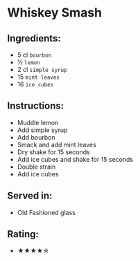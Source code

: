 # Whiskey Smash

## Ingredients:
- 5 cl `bourbon`
- ½ `lemon`
- 2 cl `simple syrup`
- 15 `mint leaves`
- 16 `ice cubes`

## Instructions:
- Muddle lemon
- Add simple syrup
- Add bourbon
- Smack and add mint leaves
- Dry shake for 15 seconds
- Add ice cubes and shake for 15 seconds
- Double strain
- Add ice cubes

## Served in:
- Old Fashioned glass

## Rating:
- ★★★★☆